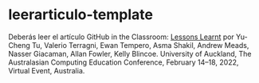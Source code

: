 # leerarticulo-template
Deberás leer el artículo GitHub in the Classroom: [Lessons Learnt](https://ull-mfp-aet.github.io/assets/pdfs/github-in-the-classroom-lessons-learnt.pdf) por Yu-Cheng Tu, Valerio Terragni, Ewan Tempero, Asma Shakil, Andrew Meads, Nasser Giacaman, Allan Fowler, Kelly Blincoe. University of Auckland, The Australasian Computing Education Conference, February 14–18, 2022, Virtual Event, Australia.
